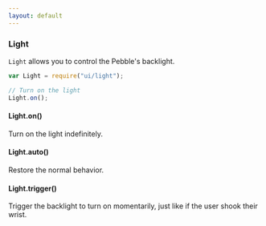 ```yaml
---
layout: default
---
```


### Light

[Light]: #light

`Light` allows you to control the Pebble's backlight.

```js
var Light = require("ui/light");

// Turn on the light
Light.on();
```

#### Light.on()

Turn on the light indefinitely.

#### Light.auto()

Restore the normal behavior.

#### Light.trigger()

Trigger the backlight to turn on momentarily, just like if the user shook their wrist.
